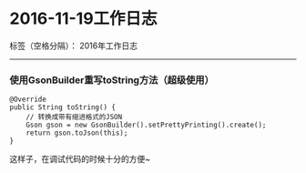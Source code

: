 # 2016-11-19工作日志

标签（空格分隔）： 2016年工作日志

---

### 使用GsonBuilder重写toString方法（超级使用）

```
@Override
public String toString() {
    // 转换成带有缩进格式的JSON
    Gson gson = new GsonBuilder().setPrettyPrinting().create();
    return gson.toJson(this);
}
```

这样子，在调试代码的时候十分的方便~